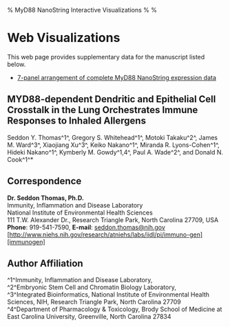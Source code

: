 % MyD88 NanoString Interactive Visualizations
%
%

Web Visualizations
==================

This web page provides supplementary data for the manuscript listed below.

* [7-panel arrangement of complete MyD88 NanoString expression data][7panelLayout]

MYD88-dependent Dendritic and Epithelial Cell Crosstalk in the Lung Orchestrates Immune Responses to Inhaled Allergens
-------------------------

Seddon Y. Thomas^1^, Gregory S. Whitehead^1^, Motoki Takaku^2^, James M. Ward^3^,
Xiaojiang Xu^3^, Keiko Nakano^1^, Miranda R. Lyons-Cohen^1^, Hideki Nakano^1^,
Kymberly M. Gowdy^1,4^, Paul A. Wade^2^, and Donald N. Cook^1^*


## Correspondence

**Dr. Seddon Thomas, Ph.D.**\
Immunity, Inflammation and Disease Laboratory\
National Institute of Environmental Health Sciences\
111 T.W. Alexander Dr., Research Triangle Park, North Carolina 27709, USA\
**Phone**: 919-541-7590, **E-mail**: seddon.thomas@nih.gov\
[http://www.niehs.nih.gov/research/atniehs/labs/iidl/pi/immuno-gen][immunogen]

Author Affiliation
------------------

^1^Immunity, Inflammation and Disease Laboratory,\
^2^Embryonic Stem Cell and Chromatin Biology Laboratory,\
^3^Integrated Bioinformatics, National Institute of
Environmental Health Sciences, NIH, Research Triangle Park, North Carolina
27709\
^4^Department of Pharmacology & Toxicology, Brody School of Medicine at
East Carolina University, Greenville, North Carolina 27834


[7panelLayout]: 7panelLayout/index.html "7-panel arrangement of NanoString data"

[immunogen]: http://www.niehs.nih.gov/research/atniehs/labs/iidl/pi/immuno-gen "Immunity, Inflammation and Disease Laboratory"

<!-- pandoc index.md -o index.html --template=~/Builds/pandoc-uikit/standalone.html --toc --toc-depth 1 -->
